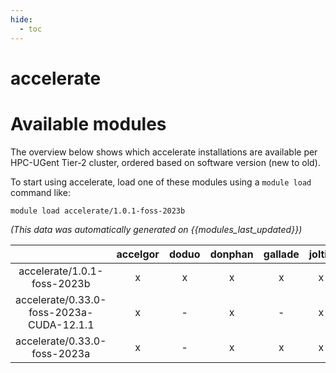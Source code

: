 ```yaml
---
hide:
  - toc
---
```


accelerate
==========

# Available modules


The overview below shows which accelerate installations are available per HPC-UGent Tier-2 cluster, ordered based on software version (new to old).

To start using accelerate, load one of these modules using a `module load` command like:

```shell
module load accelerate/1.0.1-foss-2023b
```

*(This data was automatically generated on {{modules_last_updated}})*  

| |accelgor|doduo|donphan|gallade|joltik|shinx|
| :---: | :---: | :---: | :---: | :---: | :---: | :---: |
|accelerate/1.0.1-foss-2023b|x|x|x|x|x|x|
|accelerate/0.33.0-foss-2023a-CUDA-12.1.1|x|-|x|-|x|-|
|accelerate/0.33.0-foss-2023a|x|-|x|x|x|x|
